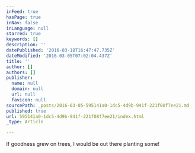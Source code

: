 ```yaml
---
inFeed: true
hasPage: true
inNav: false
inLanguage: null
starred: true
keywords: []
description: ''
datePublished: '2016-03-18T16:47:47.735Z'
dateModified: '2016-03-05T07:02:04.437Z'
title: ''
author: []
authors: []
publisher:
  name: null
  domain: null
  url: null
  favicon: null
sourcePath: _posts/2016-03-05-595141a0-1dc5-4d9b-941f-221f08f7ee21.md
published: true
url: 595141a0-1dc5-4d9b-941f-221f08f7ee21/index.html
_type: Article

---
```

If goodness grew on trees, I would be out there planting some!